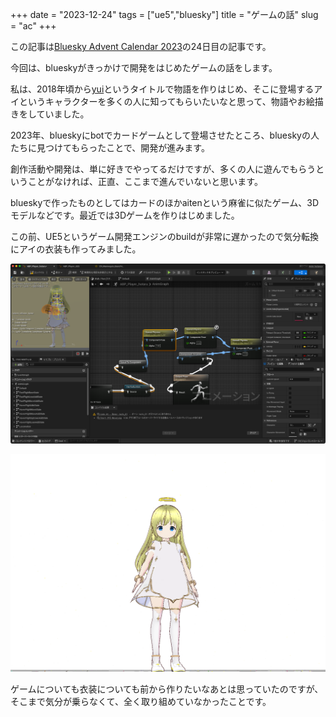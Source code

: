 +++
date = "2023-12-24"
tags = ["ue5","bluesky"]
title = "ゲームの話"
slug = "ac"
+++

この記事は[Bluesky Advent Calendar 2023](https://adventar.org/calendars/9470)の24日目の記事です。

今回は、blueskyがきっかけで開発をはじめたゲームの話をします。

私は、2018年頃から[yui](https://yui.syui.ai/)というタイトルで物語を作りはじめ、そこに登場するアイというキャラクターを多くの人に知ってもらいたいなと思って、物語やお絵描きをしていました。

2023年、blueskyにbotでカードゲームとして登場させたところ、blueskyの人たちに見つけてもらったことで、開発が進みます。

創作活動や開発は、単に好きでやってるだけですが、多くの人に遊んでもらうということがなければ、正直、ここまで進んでいないと思います。

blueskyで作ったものとしてはカードのほかaitenという麻雀に似たゲーム、3Dモデルなどです。最近では3Dゲームを作りはじめました。

この前、UE5というゲーム開発エンジンのbuildが非常に遅かったので気分転換にアイの衣装も作ってみました。

![](https://raw.githubusercontent.com/syui/img/master/other/ue5_ai_20231224_0001.png)

![](https://raw.githubusercontent.com/syui/img/master/other/ue5_ai_20231224_0002.png)

ゲームについても衣装についても前から作りたいなあとは思っていたのですが、そこまで気分が乗らなくて、全く取り組めていなかったことです。

